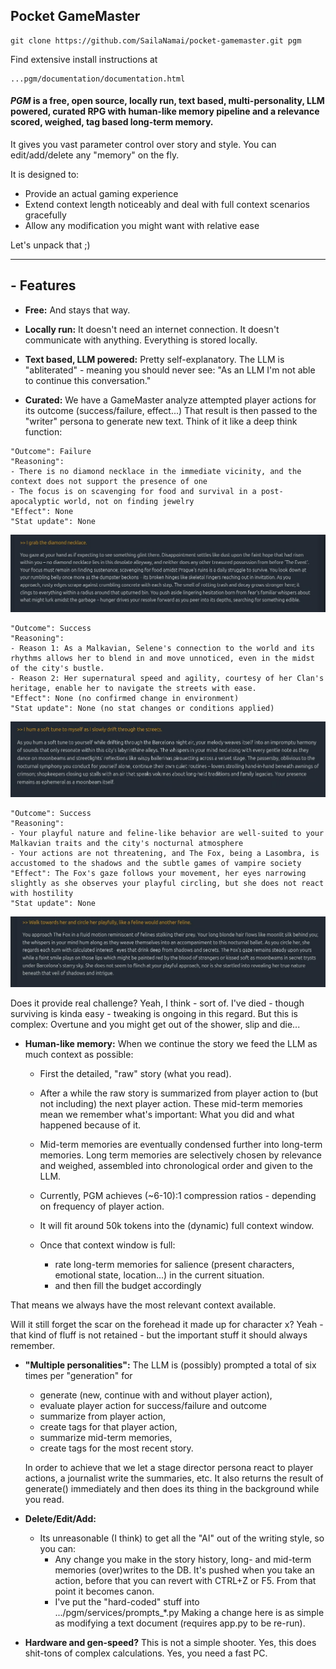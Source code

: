 ## Pocket GameMaster
```console
git clone https://github.com/SailaNamai/pocket-gamemaster.git pgm
```
Find extensive install instructions at
```console
...pgm/documentation/documentation.html
```
#### *PGM* is a free, open source, locally run, text based, multi-personality, LLM powered, curated RPG with human-like memory pipeline and a relevance scored, weighed, tag based long-term memory.

It gives you vast parameter control over story and style. You can edit/add/delete any "memory" on the fly.

It is designed to:
- Provide an actual gaming experience
- Extend context length noticeably and deal with full context scenarios gracefully 
- Allow any modification you might want with relative ease

Let's unpack that ;)

---
## - Features
- **Free:**
And stays that way.


- **Locally run:**
It doesn't need an internet connection. 
It doesn't communicate with anything.
Everything is stored locally.


- **Text based, LLM powered:**
Pretty self-explanatory. The LLM is "abliterated" - meaning you should never see:
"As an LLM I'm not able to continue this conversation."


- **Curated:**
We have a GameMaster analyze attempted player actions for its outcome (success/failure, effect...)
That result is then passed to the "writer" persona to generate new text.
Think of it like a deep think function:
```console
"Outcome": Failure
"Reasoning":
- There is no diamond necklace in the immediate vicinity, and the context does not support the presence of one
- The focus is on scavenging for food and survival in a post-apocalyptic world, not on finding jewelry
"Effect": None
"Stat update": None
```
![img_2.png](documentation/img_2.png)
```console
"Outcome": Success
"Reasoning":
- Reason 1: As a Malkavian, Selene's connection to the world and its rhythms allows her to blend in and move unnoticed, even in the midst of the city's bustle.
- Reason 2: Her supernatural speed and agility, courtesy of her Clan's heritage, enable her to navigate the streets with ease.
"Effect": None (no confirmed change in environment)
"Stat update": None (no stat changes or conditions applied)
```
![img_1.png](documentation/img_1.png)
```console
"Outcome": Success
"Reasoning":
- Your playful nature and feline-like behavior are well-suited to your Malkavian traits and the city's nocturnal atmosphere
- Your actions are not threatening, and The Fox, being a Lasombra, is accustomed to the shadows and the subtle games of vampire society
"Effect": The Fox's gaze follows your movement, her eyes narrowing slightly as she observes your playful circling, but she does not react with hostility
"Stat update": None
```

![img.png](documentation/img.png)

Does it provide real challenge? Yeah, I think - sort of. 
I've died - though surviving is kinda easy - tweaking is ongoing in this regard.
But this is complex: Overtune and you might get out of the shower, slip and die...

- **Human-like memory:**
When we continue the story we feed the LLM as much context as possible:
  - First the detailed, "raw" story (what you read).
  - After a while the raw story is summarized from player action to (but not including) the next player action.
  These mid-term memories mean we remember what's important: What you did and what happened because of it.
  - Mid-term memories are eventually condensed further into long-term memories.
  Long term memories are selectively chosen by relevance and weighed, assembled into chronological order and given to the LLM.
  

  - Currently, PGM achieves (~6-10):1 compression ratios - depending on frequency of player action.
  - It will fit around 50k tokens into the (dynamic) full context window.
  - Once that context window is full:
    - rate long-term memories for salience (present characters, emotional state, location...) in the current situation.
    - and then fill the budget accordingly

That means we always have the most relevant context available. 

Will it still forget the scar on the forehead it made up for character x? Yeah - that kind of fluff is not retained - but the important stuff it should always remember.

- **"Multiple personalities":**
The LLM is (possibly) prompted a total of six times per "generation" for
  - generate (new, continue with and without player action),
  - evaluate player action for success/failure and outcome
  - summarize from player action,
  - create tags for that player action,
  - summarize mid-term memories,
  - create tags for the most recent story.
  
  In order to achieve that we let a stage director persona react to player actions, a journalist write the summaries, etc.
  It also returns the result of generate() immediately and then does its thing in the background while you read.


- **Delete/Edit/Add:**
  - Its unreasonable (I think) to get all the "AI" out of the writing style, so you can:
    - Any change you make in the story history, long- and mid-term memories (over)writes to the DB.
    It's pushed when you take an action, before that you can revert with CTRL+Z or F5.
    From that point it becomes canon.
    - I've put the "hard-coded" stuff into .../pgm/services/prompts_*.py
    Making a change here is as simple as modifying a text document (requires app.py to be re-run).

- **Hardware and gen-speed?**
This is not a simple shooter. Yes, this does shit-tons of complex calculations. Yes, you need a fast PC.